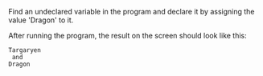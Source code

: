 
Find an undeclared variable in the program and declare it by assigning the value 'Dragon' to it.

After running the program, the result on the screen should look like this:

```text
Targaryen
 and
Dragon
```
